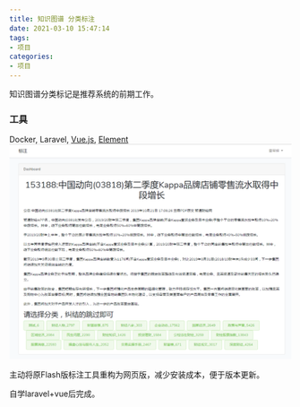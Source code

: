 ```yaml
---
title: 知识图谱 分类标注
date: 2021-03-10 15:47:14
tags:
- 项目
categories:
- 项目
---
```

知识图谱分类标记是推荐系统的前期工作。


### 工具
Docker, Laravel, [Vue.js](https://cn.vuejs.org/v2/guide/), [Element](https://element.eleme.cn/#/zh-CN/component/installation)
![](/images/knowledge-graph-tool.png)

主动将原Flash版标注工具重构为网页版，减少安装成本，便于版本更新。

自学laravel+vue后完成。